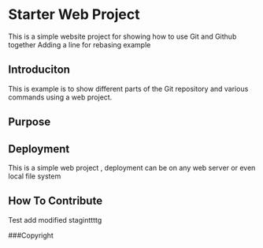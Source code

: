 # Starter Web Project

This is a simple website project for showing 
how to use Git and Github together Adding a line for rebasing example
## Introduciton
This is example is to show different parts of the Git repository and various commands using a web project.
## Purpose

## Deployment 
This is a simple web project , deployment can be on any web server or even local file system
## How To Contribute
Test add modified staginttttg

###Copyright
